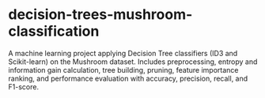 # decision-trees-mushroom-classification
A machine learning project applying Decision Tree classifiers (ID3 and Scikit-learn) on the Mushroom dataset. Includes preprocessing, entropy and information gain calculation, tree building, pruning, feature importance ranking, and performance evaluation with accuracy, precision, recall, and F1-score.
